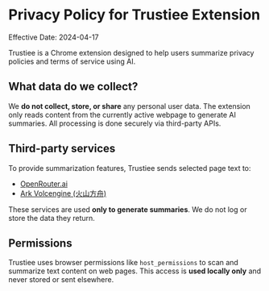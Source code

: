 # Privacy Policy for Trustiee Extension

Effective Date: 2024-04-17

Trustiee is a Chrome extension designed to help users summarize privacy policies and terms of service using AI.

## What data do we collect?

We **do not collect, store, or share** any personal user data. The extension only reads content from the currently active webpage to generate AI summaries. All processing is done securely via third-party APIs.

## Third-party services

To provide summarization features, Trustiee sends selected page text to:

- [OpenRouter.ai](https://openrouter.ai)
- [Ark Volcengine (火山方舟)](https://www.volcengine.com/product/ark)

These services are used **only to generate summaries**. We do not log or store the data they return.

## Permissions

Trustiee uses browser permissions like `host_permissions` to scan and summarize text content on web pages. This access is **used locally only** and never stored or sent elsewhere.

